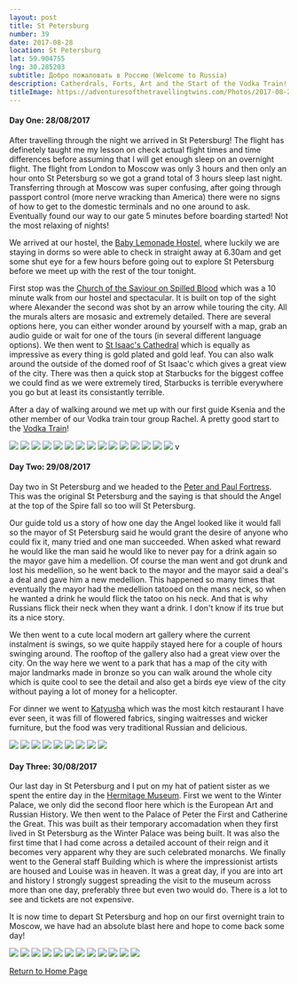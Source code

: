 ```yaml
---
layout: post
title: St Petersburg
number: 39
date: 2017-08-28
location: St Petersburg
lat: 59.904755
lng: 30.285203
subtitle: Добро пожаловать в Россию (Welcome to Russia)
description: Catherdrals, Forts, Art and the Start of the Vodka Train!
titleImage: https://adventuresofthetravellingtwins.com/Photos/2017-08-28-StPetersburg/cover-min.JPG
---
```


<h4>Day One: 28/08/2017</h4>

After travelling through the night we arrived in St Petersburg! The flight has definetely taught me my lesson on check actual flight times and time differences before assuming that I will get enough sleep on an overnight flight. The flight from London to Moscow was only 3 hours and then only an hour onto St Petersburg so we got a grand total of 3 hours sleep last night. Transferring through at Moscow was super confusing, after going through passport control (more nerve wracking than America) there were no signs of how to get to the domestic terminals and no one around to ask. Eventually found our way to our gate 5 minutes before boarding started! Not the most relaxing of nights!

We arrived at our hostel, the <a target="_blank" href="http://baby-lemonade-hostel.hotelsinsaintpetersburg.net/en/">Baby Lemonade Hostel</a>, where luckily we are staying in dorms so were able to check in straight away at 6.30am and get some shut eye for a few hours before going out to explore St Petersburg before we meet up with the rest of the tour tonight. 

First stop was the <a target="_blank" href="http://www.saint-petersburg.com/virtual-tour/church-of-savior.asp">Church of the Saviour on Spilled Blood</a> which was a 10 minute walk from our hostel and spectacular. It is built on top of the sight where Alexander the second was shot by an arrow while touring the city. All the murals alters are mosasic and extremely detailed. There are several options here, you can either wonder around by yourself with a map, grab an audio guide or wait for one of the tours (in several different language options). We then went to <a target="_blank" href="http://www.saint-petersburg.com/cathedrals/st-isaacs-cathedral/">St Isaac's Cathedral</a> which is equally as impressive as every thing is gold plated and gold leaf. You can also walk around the outside of the domed roof of St Isaac'c which gives a great view of the city. There was then a quick stop at Starbucks for the biggest coffee we could find as we were extremely tired, Starbucks is terrible everywhere you go but at least its consistantly terrible. 

After a day of walking around we met up with our first guide Ksenia and the other member of our Vodka train tour group Rachel. A pretty good start to the <a target="_blank" href="https://www.vodkatrain.com/journeys/the-vodkatrain-eastbound">Vodka Train</a>!

<img src="https://adventuresofthetravellingtwins.com/Photos/2017-08-28-StPetersburg/day11-min.JPG" class="image1">
<img src="https://adventuresofthetravellingtwins.com/Photos/2017-08-28-StPetersburg/day12-min.JPG" class="image1">
<img src="https://adventuresofthetravellingtwins.com/Photos/2017-08-28-StPetersburg/day13-min.JPG" class="image1">
<img src="https://adventuresofthetravellingtwins.com/Photos/2017-08-28-StPetersburg/day14-min.JPG" class="image1">
<img src="https://adventuresofthetravellingtwins.com/Photos/2017-08-28-StPetersburg/day15-min.JPG" class="image1">
<img src="https://adventuresofthetravellingtwins.com/Photos/2017-08-28-StPetersburg/day16-min.JPG" class="image1">
<img src="https://adventuresofthetravellingtwins.com/Photos/2017-08-28-StPetersburg/day17-min.JPG" class="image1">
<img src="https://adventuresofthetravellingtwins.com/Photos/2017-08-28-StPetersburg/day18-min.JPG" class="image1">
<img src="https://adventuresofthetravellingtwins.com/Photos/2017-08-28-StPetersburg/day19-min.JPG" class="image1">
<img src="https://adventuresofthetravellingtwins.com/Photos/2017-08-28-StPetersburg/day110-min.JPG" class="image1">
<img src="https://adventuresofthetravellingtwins.com/Photos/2017-08-28-StPetersburg/day111-min.JPG" class="image1">
<img src="https://adventuresofthetravellingtwins.com/Photos/2017-08-28-StPetersburg/day112-min.JPG" class="image1">
<img src="https://adventuresofthetravellingtwins.com/Photos/2017-08-28-StPetersburg/day113-min.JPG" class="image1">
<img src="https://adventuresofthetravellingtwins.com/Photos/2017-08-28-StPetersburg/day114-min.JPG" class="image1">
<img src="https://adventuresofthetravellingtwins.com/Photos/2017-08-28-StPetersburg/day115-min.JPG" class="image1">
v

<h4>Day Two: 29/08/2017</h4>

Day two in St Petersburg and we headed to the <a target="_blank" href="http://www.saint-petersburg.com/museums/peter-paul-fortress/">Peter and Paul Fortress</a>. This was the original St Petersburg and the saying is that should the Angel at the top of the Spire fall so too will St Petersburg.

Our guide told us a story of how one day the Angel looked like it would fall so the mayor of St Petersburg said he would grant the desire of anyone who could fix it, many tried and one man succeeded. When asked what reward he would like the man said he would like to never pay for a drink again so the mayor gave him a medellion. Of course the man went and got drunk and lost his medellion, so he went back to the mayor and the mayor said a deal's a deal and gave him a new medellion. This happened so many times that eventually the mayor had the medellion tatooed on the mans neck, so when he wanted a drink he would flick the tatoo on his neck. And that is why Russians flick their neck when they want a drink. I don't know if its true but its a nice story.

We then went to a cute local modern art gallery where the current instalment is swings, so we quite happily stayed here for a couple of hours swinging around. The rooftop of the gallery also had a great view over the city. On the way here we went to a park that has a map of the city with major landmarks made in bronze so you can walk around the whole city which is quite cool to see the detail and also get a birds eye view of the city without paying a lot of money for a helicopter.  

For dinner we went to <a target="_blank" href="https://ginza.ru/spb/restaurant/katyusha">Katyusha</a> which was the most kitch restaurant I have ever seen, it was fill of flowered fabrics, singing waitresses and wicker furniture, but the food was very traditional Russian and delicious. 

<img src="https://adventuresofthetravellingtwins.com/Photos/2017-08-28-StPetersburg/day21-min.JPG" class="image1">
<img src="https://adventuresofthetravellingtwins.com/Photos/2017-08-28-StPetersburg/day22-min.JPG" class="image1">
<img src="https://adventuresofthetravellingtwins.com/Photos/2017-08-28-StPetersburg/day23-min.JPG" class="image1">
<img src="https://adventuresofthetravellingtwins.com/Photos/2017-08-28-StPetersburg/day24-min.JPG" class="image1">
<img src="https://adventuresofthetravellingtwins.com/Photos/2017-08-28-StPetersburg/day25-min.JPG" class="image1">
<img src="https://adventuresofthetravellingtwins.com/Photos/2017-08-28-StPetersburg/day26-min.JPG" class="image1">
<img src="https://adventuresofthetravellingtwins.com/Photos/2017-08-28-StPetersburg/day27-min.JPG" class="image1">
<img src="https://adventuresofthetravellingtwins.com/Photos/2017-08-28-StPetersburg/day28-min.JPG" class="image1">
<img src="https://adventuresofthetravellingtwins.com/Photos/2017-08-28-StPetersburg/day29-min.JPG" class="image1">

<h4>Day Three: 30/08/2017</h4>

Our last day in St Petersburg and I put on my hat of patient sister as we spent the entire day in the <a target="_blank" href="http://hermitage--www.hermitagemuseum.org/wps/portal/hermitage/?lng=en">Hermitage Museum</a>. First we went to the Winter Palace, we only did the second floor here which is the European Art and Russian History. We then went to the Palace of Peter the First and Catherine the Great. This was built as their temporary accomadation when they first lived in St Petersburg as the Winter Palace was being built. It was also the first time that I had come across a detailed account of their reign and it becomes very apparent why they are such celebrated monarchs. We finally went to the General staff Building which is where the impressionist artists are housed and Louise was in heaven. It was a great day, if you are into art and history I strongly suggest spreading the visit to the museum across more than one day, preferably three but even two would do. There is a lot to see and tickets are not expensive. 

It is now time to depart St Petersburg and hop on our first overnight train to Moscow, we have had an absolute blast here and hope to come back some day!

<img src="https://adventuresofthetravellingtwins.com/Photos/2017-08-28-StPetersburg/day31-min.JPG" class="image1">
<img src="https://adventuresofthetravellingtwins.com/Photos/2017-08-28-StPetersburg/day32-min.JPG" class="image1">
<img src="https://adventuresofthetravellingtwins.com/Photos/2017-08-28-StPetersburg/day33-min.JPG" class="image1">
<img src="https://adventuresofthetravellingtwins.com/Photos/2017-08-28-StPetersburg/day34-min.JPG" class="image1">
<img src="https://adventuresofthetravellingtwins.com/Photos/2017-08-28-StPetersburg/day35-min.JPG" class="image1">
<img src="https://adventuresofthetravellingtwins.com/Photos/2017-08-28-StPetersburg/day36-min.JPG" class="image1">
<img src="https://adventuresofthetravellingtwins.com/Photos/2017-08-28-StPetersburg/day37-min.JPG" class="image1">
<img src="https://adventuresofthetravellingtwins.com/Photos/2017-08-28-StPetersburg/day38-min.JPG" class="image1">
<img src="https://adventuresofthetravellingtwins.com/Photos/2017-08-28-StPetersburg/day39-min.JPG" class="image1">
<img src="https://adventuresofthetravellingtwins.com/Photos/2017-08-28-StPetersburg/day310-min.JPG" class="image1">
<img src="https://adventuresofthetravellingtwins.com/Photos/2017-08-28-StPetersburg/day311-min.JPG" class="image1">
<img src="https://adventuresofthetravellingtwins.com/Photos/2017-08-28-StPetersburg/day312-min.JPG" class="image1">

<a href="https://adventuresofthetravellingtwins.com/">Return to Home Page</a>
